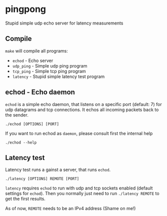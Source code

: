 # pingpong

Stupid simple udp echo server for latency measurements

## Compile

`make` will compile all programs:

* `echod` - Echo server
* `udp_ping` - Simple udp ping program
* `tcp_ping` - Simple tcp ping program
* `latency` - Stupid simple latency test program

## echod - Echo daemon

`echod` is a simple echo daemon, that listens on a specific port (default: 7) for udp datagrams and tcp connections.
It echos all incoming packets back to the sender.

    ./echod [OPTIONS] [PORT]

If you want to run echod as `daemon`, please consult first the internal help

    ./echod --help


## Latency test

Latency test runs a gainst a server, that runs `echod`.

    ./latency [OPTIONS] REMOTE [PORT]

`latency` requires `echod` to run with udp and tcp sockets enabled (default settings for `echod`).
Then you normally just need to run `./latency REMOTE` to get the first results.

As of now, `REMOTE` needs to be an IPv4 address (Shame on me!)
